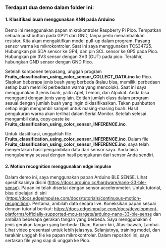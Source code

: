 ### Terdapat dua demo dalam folder ini:
#### 1. Klasifikasi buah menggunakan KNN pada Arduino
Demo ini menggunakan papan mikrokontroler Raspberry Pi Pico. Tempatkan sebuah pushbutton pada GP21 dan GND, tanpa perlu menambahkan resistor. Kita akan mengaktifkan model pull-up dalam program.
Pasang sensor warna ke mikrokontroler. Saat ini saya menggunakan TCS34725. Hubungkan pin SDA sensor ke GP4, dan pin SCL sensor ke GP5 pada Pico. Hubungkan pin 3V3 sensor dengan 3V3 (OUT) pada pico. Terakhir, hubungkan GND sensor dengan GND Pico.

Setelah komponen terpasang, unggah program <b>Fruits_classification_using_color_sensor_COLLECT_DATA.ino</b> ke Pico. Siapkan beberapa jenis buah yang berbeda (kalau bisa, memiliki perbedaan setiap buah memiliki perbedaan warna yang mencolok). Saat ini saya menggunakan 3 jenis buah, yaitu Apel, Lemon, dan Alpukat. Anda bisa mengganti dengan jenis yang lain. Editlah jumlah class dalam program sesuai dengan jumlah buah yang ingin diklasifikasikan.
Tekan pushbutton setiap ingin mengambil sampel untuk masing-masing buah. Hasil pengukuran warna akan terlihat dalam Serial Monitor. Setelah selesai mengambil data, copy-paste ke <b>Fruits_classification_using_color_sensor_INFERENCE.ino</b>.

Untuk klasiifikasi, unggahlah file <b>Fruits_classification_using_color_sensor_INFERENCE.ino</b>. Dalam file <b>Fruits_classification_using_color_sensor_INFERENCE.ino</b>, saya telah menyertakan hasil pengambilan data dari sensor saya. Anda bisa mengubahnya sesuai dengan hasil pengukuran dari sensor Anda sendiri.

#### 2. Motion recognition menggunakan edge impulse
Dalam demo ini, saya menggunakan papan Arduino BLE SENSE. Lihat spesifikasinya disini (https://docs.arduino.cc/hardware/nano-33-ble-sense). Papan ini telah disertai dengan sensor accelerometer. Untuk tutorial, bisa dipelajari di sini (https://docs.edgeimpulse.com/docs/tutorials/continuous-motion-recognition).
Pertama, ambilah data secara live. Koneksikan papan sesuai dengan tutorial berikut:
https://docs.edgeimpulse.com/docs/development-platforms/officially-supported-mcu-targets/arduino-nano-33-ble-sense
dan ambilah beberapa gerakan tangan yang berbeda. Saya menggunakan 4 jenis gerakan tangan yang berbeda: Diam, Kanan-kiri, Atas-bawah, Lambai. Lihat video presentasi untuk lebih jelasnya.
Selanjutnya, training model, dan terakhir unggah file ke papan mikrokontroler.
Dalam repositori ini, saya sertakan file yang siap di unggah ke Pico. 




